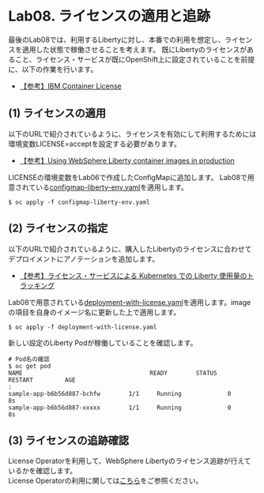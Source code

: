 # Lab08. ライセンスの適用と追跡
最後のLab08では、利用するLibertyに対し、本番での利用を想定し、ライセンスを適用した状態で稼働させることを考えます。
既にLibertyのライセンスがあること、ライセンス・サービスが既にOpenShift上に設定されていることを前提に、以下の作業を行います。
* [【参考】IBM Container License](https://www.ibm.com/software/passportadvantage/containerlicenses.html)

## (1) ライセンスの適用
以下のURLで紹介されているように、ライセンスを有効にして利用するためには環境変数LICENSE=acceptを設定する必要があります。
* [【参考】Using WebSphere Liberty container images in production](https://github.com/WASdev/ci.docker/tree/master/ga/production-upgrade)

LICENSEの環境変数をLab06で作成したConfigMapに追加します。
Lab08で用意されている[configmap-liberty-env.yaml](./configmap-liberty-env.yaml)を適用します。
```
$ oc apply -f configmap-liberty-env.yaml
```

## (2) ライセンスの指定
以下のURLで紹介されているように、購入したLibertyのライセンスに合わせてデプロイメントにアノテーションを追加します。
* [【参考】ライセンス・サービスによる Kubernetes での Liberty 使用量のトラッキング ](https://www.ibm.com/docs/ja/was-liberty/base?topic=liberty-tracking-usage-in-kubernetes-license-service)

Lab08で用意されている[deployment-with-license.yaml](./deployment-with-license.yaml)を適用します。imageの項目を自身のイメージ名に更新した上で適用します。
```
$ oc apply -f deployment-with-license.yaml
```

新しい設定のLiberty Podが稼働していることを確認します。
```
# Pod名の確認
$ oc get pod
NAME				                    READY	     STATUS   		RESTART	        AGE
:
sample-app-b6b56d887-bchfw        1/1     Running             0          8s
sample-app-b6b56d887-xxxxx        1/1     Running             0          8s
```

## (3) ライセンスの追跡確認
License Operatorを利用して、WebSphere Libertyのライセンス追跡が行えているかを確認します。<br>
License Operatorの利用に関しては[こちら](https://github.com/IBM/ibm-licensing-operator/blob/latest/docs/License_Service_main.md)をご参照ください。
